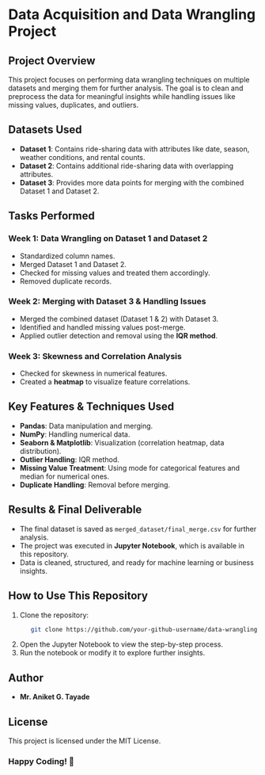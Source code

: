 # Data Acquisition and Data Wrangling Project
## Project Overview
This project focuses on performing data wrangling techniques on multiple datasets and merging them for further analysis. The goal is to clean and preprocess the data for meaningful insights while handling issues like missing values, duplicates, and outliers.

## Datasets Used
- **Dataset 1**: Contains ride-sharing data with attributes like date, season, weather conditions, and rental counts.
- **Dataset 2**: Contains additional ride-sharing data with overlapping attributes.
- **Dataset 3**: Provides more data points for merging with the combined Dataset 1 and Dataset 2.

## Tasks Performed
### Week 1: Data Wrangling on Dataset 1 and Dataset 2
- Standardized column names.
- Merged Dataset 1 and Dataset 2.
- Checked for missing values and treated them accordingly.
- Removed duplicate records.

### Week 2: Merging with Dataset 3 & Handling Issues
- Merged the combined dataset (Dataset 1 & 2) with Dataset 3.
- Identified and handled missing values post-merge.
- Applied outlier detection and removal using the **IQR method**.

### Week 3: Skewness and Correlation Analysis
- Checked for skewness in numerical features.
- Created a **heatmap** to visualize feature correlations.

## Key Features & Techniques Used
- **Pandas**: Data manipulation and merging.
- **NumPy**: Handling numerical data.
- **Seaborn & Matplotlib**: Visualization (correlation heatmap, data distribution).
- **Outlier Handling**: IQR method.
- **Missing Value Treatment**: Using mode for categorical features and median for numerical ones.
- **Duplicate Handling**: Removal before merging.

## Results & Final Deliverable
- The final dataset is saved as `merged_dataset/final_merge.csv` for further analysis.
- The project was executed in **Jupyter Notebook**, which is available in this repository.
- Data is cleaned, structured, and ready for machine learning or business insights.

## How to Use This Repository
1. Clone the repository:
   ```bash
      git clone https://github.com/your-github-username/data-wrangling-project.git
   ```
2. Open the Jupyter Notebook to view the step-by-step process.
3. Run the notebook or modify it to explore further insights.

## Author
- **Mr. Aniket G. Tayade**

## License
This project is licensed under the MIT License.


### Happy Coding! 🎉